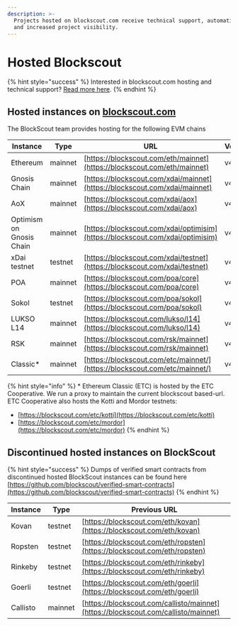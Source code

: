 ```yaml
---
description: >-
  Projects hosted on blockscout.com receive technical support, automatic updates
  and increased project visibility.
---
```


# Hosted Blockscout

{% hint style="success" %}
Interested in blockscout.com hosting and technical support? [Read more here](../../for-projects/premium-features/your-chain-on-blockscout.com.md).
{% endhint %}

## Hosted instances on [blockscout.com](http://blockscout.com)

The BlockScout team provides hosting for the following EVM chains

| Instance                 | Type    | URL                                                                            | Version |
| ------------------------ | ------- | ------------------------------------------------------------------------------ | ------- |
| Ethereum                 | mainnet | [https://blockscout.com/eth/mainnet](https://blockscout.com/eth/mainnet)       | v4.1.5  |
| Gnosis Chain             | mainnet | [https://blockscout.com/xdai/mainnet](https://blockscout.com/xdai/mainnet)     | v4.1.4  |
| AoX                      | mainnet | [https://blockscout.com/xdai/aox](https://blockscout.com/xdai/aox)             | v4.1.5  |
| Optimism on Gnosis Chain | mainnet | [https://blockscout.com/xdai/optimisim](https://blockscout.com/xdai/optimisim) | v4.1.5  |
| xDai testnet             | testnet | [https://blockscout.com/xdai/testnet](https://blockscout.com/xdai/testnet)     | v4.1.5  |
| POA                      | mainnet | [https://blockscout.com/poa/core](https://blockscout.com/poa/core)             | v4.1.5  |
| Sokol                    | testnet | [https://blockscout.com/poa/sokol](https://blockscout.com/poa/sokol)           | v4.1.4  |
| LUKSO L14                | mainnet | [https://blockscout.com/lukso/l14](https://blockscout.com/lukso/l14)           | v4.1.5  |
| RSK                      | mainnet | [https://blockscout.com/rsk/mainnet](https://blockscout.com/rsk/mainnet)       | v4.1.5  |
| Classic\*                | mainnet | [https://blockscout.com/etc/mainnet/](https://blockscout.com/etc/mainnet/)     | v4.1.3  |

{% hint style="info" %}
\* Ethereum Classic (ETC) is hosted by the ETC Cooperative. We run a proxy to maintain the current blockscout based-url. ETC Cooperative also hosts the Kotti and Mordor testnets:

* [https://blockscout.com/etc/kotti](https://blockscout.com/etc/kotti)
* [https://blockscout.com/etc/mordor](https://blockscout.com/etc/mordor)
{% endhint %}

## Discontinued hosted instances on BlockScout

{% hint style="success" %}
Dumps of verified smart contracts from discontinued hosted BlockScout instances can be found here [https://github.com/blockscout/verified-smart-contracts](https://github.com/blockscout/verified-smart-contracts)
{% endhint %}

| Instance | Type    | Previous URL                                                                       |
| -------- | ------- | ---------------------------------------------------------------------------------- |
| Kovan    | testnet | [https://blockscout.com/eth/kovan](https://blockscout.com/eth/kovan)               |
| Ropsten  | testnet | [https://blockscout.com/eth/ropsten](https://blockscout.com/eth/ropsten)           |
| Rinkeby  | testnet | [https://blockscout.com/eth/rinkeby](https://blockscout.com/eth/rinkeby)           |
| Goerli   | testnet | [https://blockscout.com/eth/goerli](https://blockscout.com/eth/goerli)             |
| Callisto | mainnet | [https://blockscout.com/callisto/mainnet](https://blockscout.com/callisto/mainnet) |
